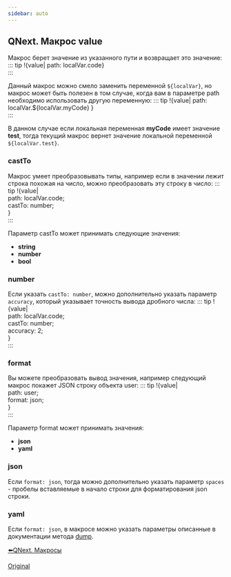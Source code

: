 ```yaml
---
sidebar: auto
---
```


## QNext. Макрос value

Макрос  берет значение из указанного пути и возвращает это значение:
::: tip
!{value| path: localVar.code}<br>
:::

Данный макрос можно смело заменить переменной `${localVar}`, но макрос может быть полезен в том случае, когда вам в параметре path необходимо использовать другую переменную:
::: tip
!{value| path: localVar.${localVar.myCode} }<br>
:::

В данном случае если локальная переменная **myCode** имеет значение **test**, тогда текущий макрос вернет значение локальной переменной `${localVar.test}`.
### castTo

Макрос умеет преобразовывать типы, например если в значении лежит строка похожая на число, можно преобразовать эту строку в число:
::: tip
!{value|<br>  path: localVar.code;<br>  castTo: number;<br>}<br>
:::

Параметр castTo может принимать следующие значения:
* **string**
* **number**
* **bool**
### number

Если указать `castTo: number`, можно дополнительно указать параметр `accuracy`, который указывает точность вывода дробного числа:
::: tip
!{value|<br>  path: localVar.code;<br>  castTo: number;<br>  accuracy: 2;<br>}<br>
:::


### format

Вы можете преобразовать вывод значения, например следующий макрос покажет JSON строку объекта user:
::: tip
!{value|<br>  path: user;<br>  format: json;<br>}<br>
:::

Параметр format может принимать значения:
* **json**
* **yaml** 
### json

Если `format: json`, тогда можно дополнительно указать параметр `spaces` - пробелы вставляемые в начало строки для форматирования json строки.
### yaml

Если `format: json`, в макросе можно указать параметры описанные в документации метода [dump](https://www.npmjs.com/package/js-yaml).





[⬅️QNext. Макросы](/docs-test/ph/macros)

[Original](https://telegra.ph/QNext-Macros-value-01-10)
